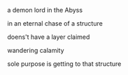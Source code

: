 a demon lord in the Abyss

in an eternal chase of a structure

doens't have a layer claimed

wandering calamity


sole purpose is getting to that structure